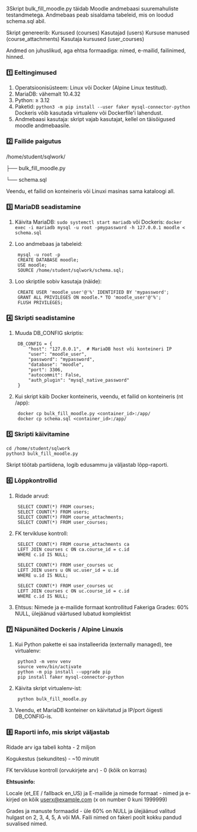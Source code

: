 3Skript bulk_fill_moodle.py täidab Moodle andmebaasi suuremahuliste testandmetega.
Andmebaas peab sisaldama tabeleid, mis on loodud schema.sql abil.

Skript genereerib:
    Kursused (courses)
    Kasutajad (users)
    Kursuse manused (course_attachments)
    Kasutaja kursused (user_courses)

Andmed on juhuslikud, aga ehtsa formaadiga: nimed, e-mailid, failinimed, hinned.

### 1️⃣ Eeltingimused

1. Operatsioonisüsteem: Linux või Docker (Alpine Linux testitud).
2. MariaDB: vähemalt 10.4.32
3. Python: ≥ 3.12
4. Paketid: `python3 -m pip install --user faker mysql-connector-python`
   Dockeris võib kasutada virtualenv või Dockerfile'i lahendust.
5. Andmebaasi kasutaja: skript vajab kasutajat, kellel on täisõigused moodle andmebaasile.

### 2️⃣ Failide paigutus
/home/student/sqlwork/

├── bulk_fill_moodle.py

└── schema.sql

Veendu, et failid on konteineris või Linuxi masinas sama kataloogi all.

### 3️⃣ MariaDB seadistamine
1. Käivita MariaDB:
`sudo systemctl start mariadb`
või Dockeris: `docker exec -i mariadb mysql -u root -pmypassword -h 127.0.0.1 moodle < schema.sql`
2. Loo andmebaas ja tabeleid:
   
        mysql -u root -p
        CREATE DATABASE moodle;
        USE moodle;
        SOURCE /home/student/sqlwork/schema.sql;
   
4. Loo skriptile sobiv kasutaja (näide):
   
        CREATE USER 'moodle_user'@'%' IDENTIFIED BY 'mypassword';
        GRANT ALL PRIVILEGES ON moodle.* TO 'moodle_user'@'%';
        FLUSH PRIVILEGES;


### 4️⃣ Skripti seadistamine
1. Muuda DB_CONFIG skriptis:

        DB_CONFIG = {
            "host": "127.0.0.1",  # MariaDB host või konteineri IP
            "user": "moodle_user",
            "password": "mypassword",
            "database": "moodle",
            "port": 3306,
            "autocommit": False,
            "auth_plugin": "mysql_native_password"
        }


3. Kui skript käib Docker konteineris, veendu, et failid on konteineris (nt /app):
   
        docker cp bulk_fill_moodle.py <container_id>:/app/
        docker cp schema.sql <container_id>:/app/
   

### 5️⃣ Skripti käivitamine

    cd /home/student/sqlwork
    python3 bulk_fill_moodle.py
    
Skript töötab partiidena, logib edusammu ja väljastab lõpp-raporti.

### 6️⃣ Lõppkontrollid
1. Ridade arvud:
   
        SELECT COUNT(*) FROM courses;
        SELECT COUNT(*) FROM users;
        SELECT COUNT(*) FROM course_attachments;
        SELECT COUNT(*) FROM user_courses;

3. FK tervikluse kontroll:
   
        SELECT COUNT(*) FROM course_attachments ca
        LEFT JOIN courses c ON ca.course_id = c.id
        WHERE c.id IS NULL;

        SELECT COUNT(*) FROM user_courses uc
        LEFT JOIN users u ON uc.user_id = u.id
        WHERE u.id IS NULL;

        SELECT COUNT(*) FROM user_courses uc
        LEFT JOIN courses c ON uc.course_id = c.id
        WHERE c.id IS NULL;
   
5. Ehtsus:
    Nimede ja e-mailide formaat kontrollitud Fakeriga
    Grades: 60% NULL, ülejäänud väärtused lubatud komplektist

### 7️⃣ Näpunäited Dockeris / Alpine Linuxis
1. Kui Python pakette ei saa installeerida (externally managed), tee virtualenv:
   
        python3 -m venv venv
        source venv/bin/activate
        python -m pip install --upgrade pip
        pip install faker mysql-connector-python
   
3. Käivita skript virtualenv-ist:
   
        python bulk_fill_moodle.py
5. Veendu, et MariaDB konteiner on käivitatud ja IP/port õigesti DB_CONFIG-is.

### 8️⃣ Raporti info, mis skript väljastab

Ridade arv iga tabeli kohta - 2 miljon
    
Kogukestus (sekundites) - ~10 minutit
    
FK tervikluse kontroll (orvukirjete arv) - 0 (kõik on korras)

    
**Ehtsusinfo:**

   Locale (et_EE / fallback en_US) ja E-mailide ja nimede formaat - nimed ja e-kirjed on kõik userx@example.com (x on number 0 kuni 1999999)
    
   Grades ja manuste formaadid - üle 60% on NULL ja ülejäänud valitud hulgast on 2, 3, 4, 5, A või MA. Faili nimed on fakeri poolt kokku pandud suvalised nimed.
